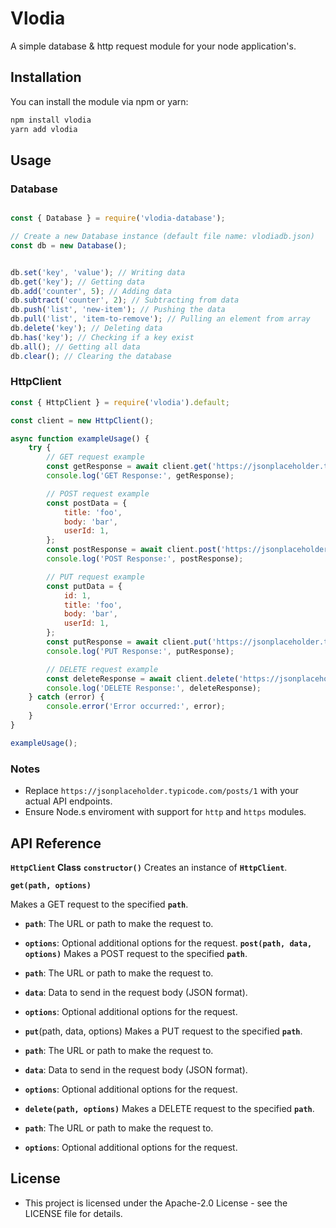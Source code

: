 # Vlodia

A simple database & http request module for your node application's.

## Installation

You can install the module via npm or yarn:

```bash
npm install vlodia
yarn add vlodia
```

## Usage
### Database
```javascript

const { Database } = require('vlodia-database');

// Create a new Database instance (default file name: vlodiadb.json)
const db = new Database();


db.set('key', 'value'); // Writing data
db.get('key'); // Getting data
db.add('counter', 5); // Adding data
db.subtract('counter', 2); // Subtracting from data
db.push('list', 'new-item'); // Pushing the data
db.pull('list', 'item-to-remove'); // Pulling an element from array
db.delete('key'); // Deleting data
db.has('key'); // Checking if a key exist
db.all(); // Getting all data
db.clear(); // Clearing the database
```
### HttpClient

```javascript
const { HttpClient } = require('vlodia').default;

const client = new HttpClient();

async function exampleUsage() {
    try {
        // GET request example
        const getResponse = await client.get('https://jsonplaceholder.typicode.com/posts/1');
        console.log('GET Response:', getResponse);

        // POST request example
        const postData = {
            title: 'foo',
            body: 'bar',
            userId: 1,
        };
        const postResponse = await client.post('https://jsonplaceholder.typicode.com/posts', postData);
        console.log('POST Response:', postResponse);

        // PUT request example
        const putData = {
            id: 1,
            title: 'foo',
            body: 'bar',
            userId: 1,
        };
        const putResponse = await client.put('https://jsonplaceholder.typicode.com/posts/1', putData);
        console.log('PUT Response:', putResponse);

        // DELETE request example
        const deleteResponse = await client.delete('https://jsonplaceholder.typicode.com/posts/1');
        console.log('DELETE Response:', deleteResponse);
    } catch (error) {
        console.error('Error occurred:', error);
    }
}

exampleUsage();
```

### Notes
* Replace `https://jsonplaceholder.typicode.com/posts/1` with your actual API endpoints.
* Ensure Node.s enviroment with support for `http` and `https` modules.

## API Reference

**`HttpClient` Class**
**`constructor()`**
Creates an instance of **`HttpClient`**.

**`get(path, options)`**

Makes a GET request to the specified **`path`**.

* **`path`**: The URL or path to make the request to.
* **`options`**: Optional additional options for the request.
**`post(path, data, options)`**
Makes a POST request to the specified **`path`**.

* **`path`**: The URL or path to make the request to.
* **`data`**: Data to send in the request body (JSON format).
* **`options`**: Optional additional options for the request.
* **`put`**(path, data, options)
Makes a PUT request to the specified **`path`**.

* **`path`**: The URL or path to make the request to.
* **`data`**: Data to send in the request body (JSON format).
* **`options`**: Optional additional options for the request.
* **`delete(path, options)`**
Makes a DELETE request to the specified **`path`**.

* **`path`**: The URL or path to make the request to.
* **`options`**: Optional additional options for the request.



## License
* This project is licensed under the Apache-2.0 License - see the LICENSE file for details.
